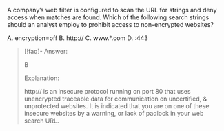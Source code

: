 
A company’s web filter is configured to scan the URL for strings and deny access when matches are found. Which of the following search strings should an analyst employ to prohibit access to non-encrypted websites? 

A. encryption=off 
B. http:// 
C. www.*.com 
D. :443

> [!faq]- Answer: 
> 
> B
> 
> Explanation:
> 
> http:// is an insecure protocol running on port 80 that uses unencrypted traceable data for communication on uncertified, & unprotected websites. It is indicated that you are on one of these insecure websites by a warning, or lack of padlock in your web search URL.

